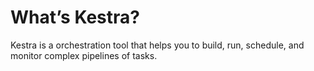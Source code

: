 # What’s Kestra?
Kestra is a orchestration tool that helps you to build, run, schedule, and monitor complex pipelines of tasks. 

